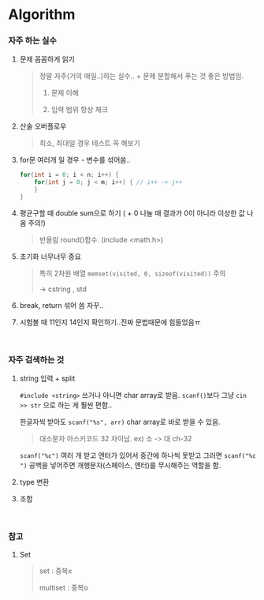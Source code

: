 # Algorithm

### 자주 하는 실수

1. 문제 꼼꼼하게 읽기

   > 정말 자주(거의 매일..)하는 실수..  + 문제 분할해서 푸는 것 좋은 방법임.
   >
   > 1) 문제 이해
   >
   > 2) 입력 범위 항상 체크

2. 산술 오버플로우

   > 최소, 최대일 경우 테스트 꼭 해보기

3. for문 여러개 일 경우 - 변수를 섞어씀..

   ```java
   for(int i = 0; i < n; i++) {
       for(int j = 0; j < m; i++) { // i++ -> j++
       }
   }
   ```

4. 평균구할 때 double sum으로 하기 ( + 0 나눌 때 결과가 0이 아니라 이상한 값 나옴 주의!)

   > 반올림 round()함수. (include <math.h>)

5. 초기화 너무너무 중요

   > 특히 2차원 배열 `memset(visited, 0, sizeof(visited))` 주의
   >
   > -> cstring , std

6. break, return 섞어 씀 자꾸..
7. 시험볼 때 11인지 14인지 확인하기..진짜 문법때문에 힘들었음ㅠ

<br/>

### 자주 검색하는 것

1. string 입력  +  split

   `#include <string>` 쓰거나 아니면 char array로 받음. `scanf()`보다 그냥 `cin >> str` 으로 하는 게 훨씬 편함..

   한글자씩 받아도 `scanf("%s", arr)` char array로 바로 받을 수 있음.  

   > 대소문자 아스키코드 32 차이남. ex) 소 -> 대 ch-32

   `scanf("%c")` 여러 개 받고 엔터가 있어서 중간에 하나씩 못받고 그러면 `scanf("%c ")` 공백을 넣어주면 개행문자(스페이스, 엔터)를 무시해주는 역할을 함.

2. type 변환
3. 조합

<br/>

### 참고

1. Set

   > set : 중복x
   >
   > multiset : 중복o
